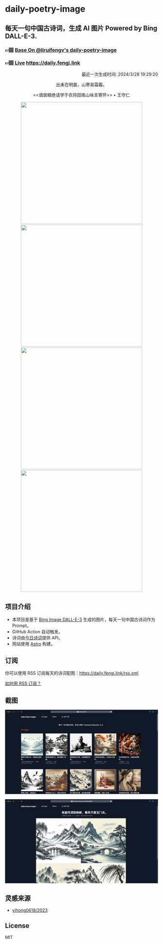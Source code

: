 
# daily-poetry-image

## 每天一句中国古诗词，生成 AI 图片 Powered by Bing DALL-E-3.

### 👉🏽 [Base On @liruifengv's daily-poetry-image](https://github.com/liruifengv/daily-poetry-image)

### 👉🏽 [Live](https://daily.fengj.link) https://daily.fengj.link

<p align="right">
  最近一次生成时间: 2024/3/28 19:29:20
</p>
<p align="center">
出耒在明晨，山寒易霜霰。
</p>
<p align="center">
<<谪居粮绝请学于农将田南山咏言寄怀>> • 王守仁
</p>
<p align="center">
<img src="https://tse4.mm.bing.net/th/id/OIG4.qSPdYJhwmErI.Kb8n5St" height="400" width="400" />
<img src="https://tse4.mm.bing.net/th/id/OIG4.TJakwzkqY7RIA2wiMNtB" height="400" width="400" />
<img src="https://tse4.mm.bing.net/th/id/OIG4.DLwlM9mnSti.TEG7g5UN" height="400" width="400" />
<img src="https://tse4.mm.bing.net/th/id/OIG4.amPddmXMkym4_1IwD1MI" height="400" width="400" />
</p>

## 项目介绍

-   本项目是基于 [Bing Image DALL-E-3](https://www.bing.com/images/create) 生成的图片，每天一句中国古诗词作为 Prompt。
-   GitHub Action 自动触发。
-   诗词由[今日诗词](https://www.jinrishici.com/)提供 API。
-   网站使用 [Astro](https://astro.build) 构建。

## 订阅

你可以使用 RSS 订阅每天的诗词配图：https://daily.fengj.link/rss.xml

[如何用 RSS 订阅？](https://zhuanlan.zhihu.com/p/55026716)

## 截图

![图片列表](./screenshots/Snipaste_2023-12-28_21-00-26.png)

![图片详情](./screenshots/Snipaste_2023-12-28_21-00-53.png)

## 灵感来源

-   [yihong0618/2023](https://github.com/yihong0618/2023)

## License

MIT
